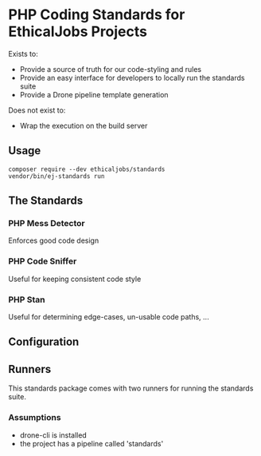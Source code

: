 # PHP Coding Standards for EthicalJobs Projects

Exists to:
- Provide a source of truth for our code-styling and rules
- Provide an easy interface for developers to locally run the standards suite
- Provide a Drone pipeline template generation

Does not exist to:
- Wrap the execution on the build server

## Usage
```
composer require --dev ethicaljobs/standards
vendor/bin/ej-standards run
```

## The Standards


### PHP Mess Detector
Enforces good code design

### PHP Code Sniffer
Useful for keeping consistent code style

### PHP Stan
Useful for determining edge-cases, un-usable code paths, ... 

## Configuration

## Runners
This standards package comes with two runners for running the standards suite.

### Assumptions
- drone-cli is installed
- the project has a pipeline called 'standards'